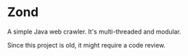 Zond
====

A simple Java web crawler. It's multi-threaded and modular.

Since this project is old, it might require a code review.
